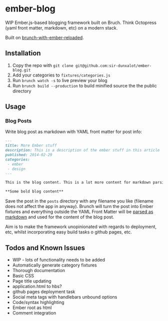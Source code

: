 ember-blog
==========

WIP Ember.js-based blogging framework built on Bruch. Think Octopress (yaml front matter, markdown, etc) on a modern stack.

Built on [brunch-with-ember-reloaded](https://github.com/gcollazo/brunch-with-ember-reloaded).

Installation
------

1. Copy the repo with `git clone git@github.com:sir-dunxalot/ember-blog.git`
2. Add your categories to `fixtures/categories.js`
3. Run `brunch watch -s` to live preview your blog
4. Run `brunch build --production` to build minified source the the public directory

Usage
------

### Blog Posts

Write blog post as markdown with YAML front matter for post info:

```markdown
---
title: More Ember stuff
description: This is a description of the ember stuff in this article
published: 2014-02-29
categories:
 - ember
 - design
---

This is the blog content. This is a lot more content for markdown parsing.

**Some bold blog content**

```

Save the post in the `posts` directory with any filename you like (filename does not affect the app in anyway). Brunch will turn the post into Ember fixtures and everything outside the YAML Front Matter will be [parsed as markdown](https://github.com/adam-p/markdown-here/wiki/Markdown-Cheatsheet#emphasis) and used for the content of the blog post.

Aim is to make the framework unopinionated with regards to deployment, etc, whilst incorporating easy build tasks o github pages, etc.

Todos and Known Issues
------

- WIP - lots of functionality needs to be added
- Automatically generate category fixtures
- Thorough documentation
- Basic CSS
- Page title updating
- application.html to hbs?
- github pages deployment task
- Social meta tags with handlebars unbound options
- Code/syntax highlighting
- Ember root as html
- Comment integration
